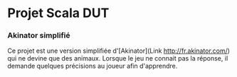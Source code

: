 # Projet Scala DUT #

### Akinator simplifié ###

Ce projet est une version simplifiée d'[Akinator](Link http://fr.akinator.com/) qui ne devine que des animaux. Lorsque le jeu ne connait pas la réponse, il demande quelques précisions au joueur afin d'apprendre.